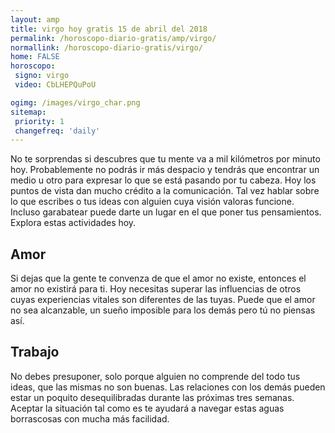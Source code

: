 ```yaml
---
layout: amp
title: virgo hoy gratis 15 de abril del 2018 
permalink: /horoscopo-diario-gratis/amp/virgo/
normallink: /horoscopo-diario-gratis/virgo/
home: FALSE
horoscopo:
 signo: virgo
 video: CbLHEPQuPoU

ogimg: /images/virgo_char.png
sitemap:
 priority: 1
 changefreq: 'daily'
---
```



No te sorprendas si descubres que tu mente va a mil kilómetros por minuto hoy. Probablemente no podrás ir más despacio y tendrás que encontrar un medio u otro para expresar lo que se está pasando por tu cabeza. Hoy los puntos de vista dan mucho crédito a la comunicación. Tal vez hablar sobre lo que escribes o tus ideas con alguien cuya visión valoras funcione. Incluso garabatear puede darte un lugar en el que poner tus pensamientos. Explora estas actividades hoy.

## Amor

Si dejas que la gente te convenza de que el amor no existe, entonces el amor no existirá para ti. Hoy necesitas superar las influencias de otros cuyas experiencias vitales son diferentes de las tuyas. Puede que el amor no sea alcanzable, un sueño imposible para los demás pero tú no piensas así.

## Trabajo

No debes presuponer, solo porque alguien no comprende del todo tus ideas, que las mismas no son buenas. Las relaciones con los demás pueden estar un poquito desequilibradas durante las próximas tres semanas. Aceptar la situación tal como es te ayudará a navegar estas aguas borrascosas con mucha más facilidad.